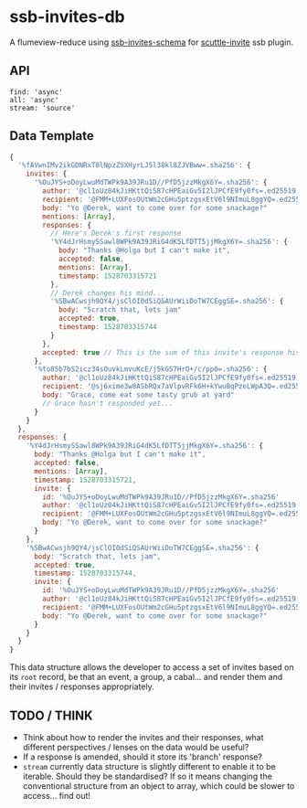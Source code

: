 # ssb-invites-db

A flumeview-reduce using [ssb-invites-schema](https://github.com/kgibb8/ssb-invites-schema) for [scuttle-invite](https://github.com/kgibb8/scuttle-invite) ssb plugin.

## API
```
find: 'async'
all: 'async'
stream: 'source'
```

## Data Template
```js
{
  '%fAVwnIMv2ikGDNRxT8lNpzZSXHyrLJ5l38kl8ZJVBww=.sha256': {
    invites: {
      '%OuJYS+oDoyLwuMdTWPk9A39JRu1D//PfD5jzzMkgX6Y=.sha256': {
        author: '@cl1oUz84kJiHKttQiS87cHPEaiGv5I2lJPCfE9fy0fs=.ed25519',
        recipient: '@FMM+LUXFosOUtWm2cGHu5ptzgsxEtV6l9NImuL8ggYQ=.ed25519',
        body: "Yo @Derek, want to come over for some snackage?"
        mentions: [Array],
        responses: {
          // Here's Derek's first response
          '%Y4dJrHsmySSawl8WPk9A39JRiG4dK5LfDTT5jjMkgX6Y=.sha256': {
            body: "Thanks @Holga but I can't make it",
            accepted: false,
            mentions: [Array],
            timestamp: 1528703315721
          },
          // Derek changes his mind...
          '%SBwACwsjh9QY4/jsClOI0dSiQSAUrWiiDoTW7CEggSE=.sha256': {
            body: "Scratch that, lets jam"
            accepted: true,
            timestamp: 1528703315744
          }
        },
        accepted: true // This is the sum of this invite's response history using timestamp
      },
      '%to8Sb7bS2icz34sOuvkLmvuKcE/j5kGS7HrO+/c/pp0=.sha256': {
        author: '@cl1oUz84kJiHKttQiS87cHPEaiGv5I2lJPCfE9fy0fs=.ed25519',
        recipient: '@sj6xime3w8ASbRQx7aVlpvRFk6H+kYwuBqPzeLWpA3Q=.ed25519',
        body: "Grace, come eat some tasty grub at yard"
        // Grace hasn't responded yet...
      }
    }
  },
  responses: {
    '%Y4dJrHsmySSawl8WPk9A39JRiG4dK5LfDTT5jjMkgX6Y=.sha256': {
      body: "Thanks @Holga but I can't make it",
      accepted: false,
      mentions: [Array],
      timestamp: 1528703315721,
      invite: {
        id: '%OuJYS+oDoyLwuMdTWPk9A39JRu1D//PfD5jzzMkgX6Y=.sha256'
        author: '@cl1oUz84kJiHKttQiS87cHPEaiGv5I2lJPCfE9fy0fs=.ed25519',
        recipient: '@FMM+LUXFosOUtWm2cGHu5ptzgsxEtV6l9NImuL8ggYQ=.ed25519',
        body: "Yo @Derek, want to come over for some snackage?"
      }
    },
    '%SBwACwsjh9QY4/jsClOI0dSiQSAUrWiiDoTW7CEggSE=.sha256': {
      body: "Scratch that, lets jam",
      accepted: true,
      timestamp: 1528703315744,
      invite: {
        id: '%OuJYS+oDoyLwuMdTWPk9A39JRu1D//PfD5jzzMkgX6Y=.sha256'
        author: '@cl1oUz84kJiHKttQiS87cHPEaiGv5I2lJPCfE9fy0fs=.ed25519',
        recipient: '@FMM+LUXFosOUtWm2cGHu5ptzgsxEtV6l9NImuL8ggYQ=.ed25519',
        body: "Yo @Derek, want to come over for some snackage?"
      }
    }
  }
}
```

This data structure allows the developer to access a set of invites based on its `root` record, be that an event, a group, a cabal... and render them and their invites / responses appropriately.

## TODO / THINK
* Think about how to render the invites and their responses, what different perspectives / lenses on the data would be useful?
* If a response is amended, should it store its 'branch' response?
* `stream` currently data structure is slightly different to enable it to be iterable. Should they be standardised? If so it means changing the conventional structure from an object to array, which could be slower to access... find out!

